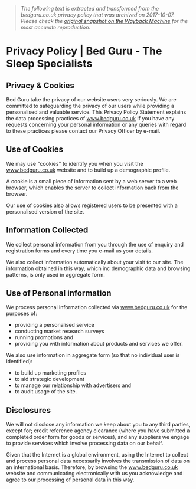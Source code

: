 > *The following text is extracted and transformed from the bedguru.co.uk privacy policy that was archived on 2017-10-07. Please check the [original snapshot on the Wayback Machine](https://web.archive.org/web/20171007061027id_/https%3A//www.bedguru.co.uk/privacy-policy) for the most accurate reproduction.*

# Privacy Policy | Bed Guru - The Sleep Specialists

##  Privacy & Cookies 

Bed Guru take the privacy of our website users very seriously. We are committed to safeguarding the privacy of our users while providing a personalised and valuable service. This Privacy Policy Statement explains the data processing practices of www.bedguru.co.uk If you have any requests concerning your personal information or any queries with regard to these practices please contact our Privacy Officer by e-mail. 

## Use of Cookies 

We may use "cookies" to identify you when you visit the www.bedguru.co.uk website and to build up a demographic profile.

A cookie is a small piece of information sent by a web server to a web browser, which enables the server to collect information back from the browser.

Our use of cookies also allows registered users to be presented with a personalised version of the site.

## Information Collected

We collect personal information from you through the use of enquiry and registration forms and every time you e-mail us your details.

We also collect information automatically about your visit to our site. The information obtained in this way, which inc demographic data and browsing patterns, is only used in aggregate form.

## Use of Personal information

We process personal information collected via www.bedguru.co.uk for the purposes of:

  * providing a personalised service
  * conducting market research surveys
  * running promotions and
  * providing you with information about products and services we offer.



We also use information in aggregate form (so that no individual user is identified):

  * to build up marketing profiles
  * to aid strategic development
  * to manage our relationship with advertisers and
  * to audit usage of the site.



## Disclosures

We will not disclose any information we keep about you to any third parties, except for; credit reference agency clearance (where you have submitted a completed order form for goods or services), and any suppliers we engage to provide services which involve processing data on our behalf.

Given that the Internet is a global environment, using the Internet to collect and process personal data necessarily involves the transmission of data on an international basis. Therefore, by browsing the www.bedguru.co.uk website and communicating electronically with us you acknowledge and agree to our processing of personal data in this way.
